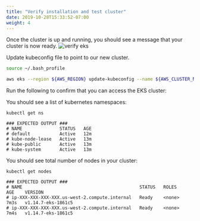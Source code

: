 ```yaml
---
title: "Verify installation and test cluster"
date: 2019-10-28T15:33:52-07:00
weight: 4
---
```


Once the cluster is up and running, you should see a message that your cluster is now ready.
![verify eks](/images/eks/verify_eks.png)

Update kubeconfig file to point to our new cluster.

```bash
source ~/.bash_profile

aws eks --region ${AWS_REGION} update-kubeconfig --name ${AWS_CLUSTER_NAME} 
```

Run the following to confirm that you can access the EKS cluster:

You should see a list of kubernetes namespaces:
```
kubectl get ns

### EXPECTED OUTPUT ###
# NAME              STATUS   AGE
# default           Active   12m
# kube-node-lease   Active   13m
# kube-public       Active   13m
# kube-system       Active   13m
```

You should see total number of nodes in your cluster:
```
kubectl get nodes

### EXPECTED OUTPUT ###
# NAME                                            STATUS   ROLES    AGE    VERSION
# ip-XXX-XXX-XXX-XXX.us-west-2.compute.internal   Ready    <none>   7m3s   v1.14.7-eks-1861c5
# ip-XXX-XXX-XXX-XXX.us-west-2.compute.internal   Ready    <none>   7m4s   v1.14.7-eks-1861c5
```
